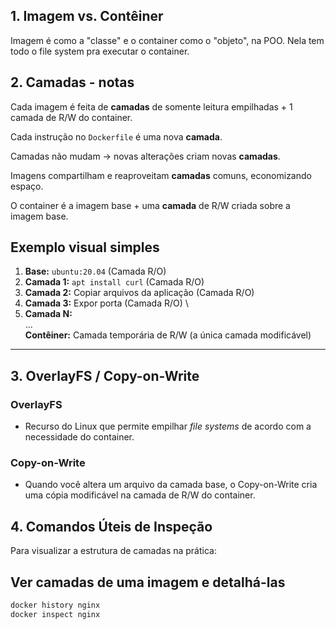 ## 1. Imagem vs. Contêiner

Imagem é como a "classe" e o container como o "objeto", na POO.
Nela tem todo o file system pra executar o container.

## 2. Camadas - notas

Cada imagem é feita de **camadas** de somente leitura empilhadas + 1 camada de R/W do container.

Cada instrução no `Dockerfile` é uma nova **camada**.

Camadas não mudam → novas alterações criam novas **camadas**.

Imagens compartilham e reaproveitam **camadas** comuns, economizando espaço.

O container é a imagem base + uma **camada** de R/W criada sobre a imagem base.


## Exemplo visual simples

1.  **Base:** `ubuntu:20.04` (Camada R/O)
2.  **Camada 1:** `apt install curl` (Camada R/O)
3.  **Camada 2:** Copiar arquivos da aplicação (Camada R/O)
4.  **Camada 3:** Expor porta (Camada R/O) \
5.  **Camada N:** \
... \
**Contêiner:** Camada temporária de R/W (a única camada modificável)

---

## 3. OverlayFS / Copy-on-Write 

### OverlayFS
* Recurso do Linux que permite empilhar *file systems* de acordo com a necessidade do container.

### Copy-on-Write
* Quando você altera um arquivo da camada base, o Copy-on-Write cria uma cópia modificável na camada de R/W do container.

## 4. Comandos Úteis de Inspeção

Para visualizar a estrutura de camadas na prática:

## Ver camadas de uma imagem e detalhá-las
```bash
docker history nginx
docker inspect nginx
```